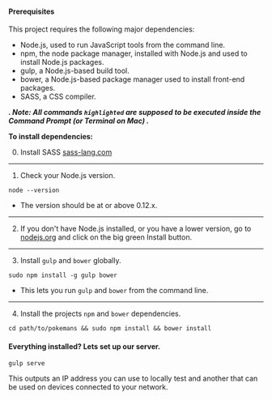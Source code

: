 #### Prerequisites

This project requires the following major dependencies:

- Node.js, used to run JavaScript tools from the command line.
- npm, the node package manager, installed with Node.js and used to install Node.js packages.
- gulp, a Node.js-based build tool.
- bower, a Node.js-based package manager used to install front-end packages.
- SASS, a CSS compiler.


***. Note: All commands `highlighted` are supposed to be executed inside the Command Prompt (or Terminal on Mac) .***

**To install dependencies:**

0) Install SASS [sass-lang.com](https://sass-lang.com/install)


---

1)  Check your Node.js version.

`node --version`

- The version should be at or above 0.12.x.


---

2)  If you don't have Node.js installed, or you have a lower version, go to [nodejs.org](https://nodejs.org) and click on the big green Install button.


---


3)  Install `gulp` and `bower` globally.

`sudo npm install -g gulp bower`


- This lets you run `gulp` and `bower` from the command line.

---

4)  Install the projects `npm` and `bower` dependencies.

`cd path/to/pokemans && sudo npm install && bower install`




#### Everything installed? Lets set up our server.

`gulp serve`

This outputs an IP address you can use to locally test and another that can be used on devices connected to your network.
